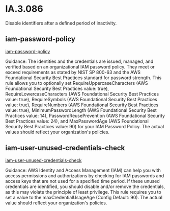 # IA.3.086
Disable identifiers after a defined period of inactivity.

##  iam-password-policy
[iam-password-policy](https://docs.aws.amazon.com/config/latest/developerguide/iam-password-policy.html)

Guidance:
The identities and the credentials are issued, managed, and verified based on an organizational IAM password policy. They meet or exceed requirements as stated by NIST SP 800-63 and the AWS Foundational Security Best Practices standard for password strength. This rule allows you to optionally set RequireUppercaseCharacters (AWS Foundational Security Best Practices value: true), RequireLowercaseCharacters (AWS Foundational Security Best Practices value: true), RequireSymbols (AWS Foundational Security Best Practices value: true), RequireNumbers (AWS Foundational Security Best Practices value: true), MinimumPasswordLength (AWS Foundational Security Best Practices value: 14), PasswordReusePrevention (AWS Foundational Security Best Practices value: 24), and MaxPasswordAge (AWS Foundational Security Best Practices value: 90) for your IAM Password Policy. The actual values should reflect your organization's policies.

##  iam-user-unused-credentials-check
[iam-user-unused-credentials-check](https://docs.aws.amazon.com/config/latest/developerguide/iam-user-unused-credentials-check.html)

Guidance:
AWS Identity and Access Management (IAM) can help you with access permissions and authorizations by checking for IAM passwords and access keys that are not used for a specified time period. If these unused credentials are identified, you should disable and/or remove the credentials, as this may violate the principle of least privilege. This rule requires you to set a value to the maxCredentialUsageAge (Config Default: 90). The actual value should reflect your organization's policies.

